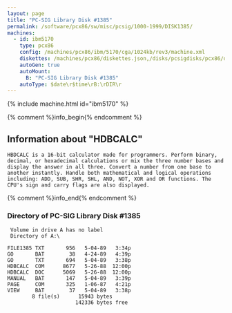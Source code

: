 ```yaml
---
layout: page
title: "PC-SIG Library Disk #1385"
permalink: /software/pcx86/sw/misc/pcsig/1000-1999/DISK1385/
machines:
  - id: ibm5170
    type: pcx86
    config: /machines/pcx86/ibm/5170/cga/1024kb/rev3/machine.xml
    diskettes: /machines/pcx86/diskettes.json,/disks/pcsigdisks/pcx86/diskettes.json
    autoGen: true
    autoMount:
      B: "PC-SIG Library Disk #1385"
    autoType: $date\r$time\rB:\rDIR\r
---
```


{% include machine.html id="ibm5170" %}

{% comment %}info_begin{% endcomment %}

## Information about "HDBCALC"

    HBDCALC is a 16-bit calculator made for programmers. Perform binary,
    decimal, or hexadecimal calculations or mix the three number bases and
    display the answer in all three. Convert a number from one base to
    another instantly. Handle both mathematical and logical operations
    including: ADD, SUB, SHR, SHL, AND, NOT, XOR and OR functions. The
    CPU's sign and carry flags are also displayed.
{% comment %}info_end{% endcomment %}


### Directory of PC-SIG Library Disk #1385

     Volume in drive A has no label
     Directory of A:\

    FILE1385 TXT       956   5-04-89   3:34p
    GO       BAT        38   4-24-89   4:39p
    GO       TXT       694   5-04-89   3:38p
    HDBCALC  COM      8677   5-26-88  12:00p
    HDBCALC  DOC      5069   5-26-88  12:00p
    MANUAL   BAT       147   5-04-89   3:39p
    PAGE     COM       325   1-06-87   4:21p
    VIEW     BAT        37   5-04-89   3:38p
            8 file(s)      15943 bytes
                          142336 bytes free
